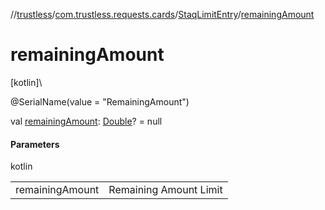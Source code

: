 //[trustless](../../../index.md)/[com.trustless.requests.cards](../index.md)/[StaqLimitEntry](index.md)/[remainingAmount](remaining-amount.md)

# remainingAmount

[kotlin]\

@SerialName(value = &quot;RemainingAmount&quot;)

val [remainingAmount](remaining-amount.md): [Double](https://kotlinlang.org/api/latest/jvm/stdlib/kotlin/-double/index.html)? = null

#### Parameters

kotlin

| | |
|---|---|
| remainingAmount | Remaining Amount Limit |
